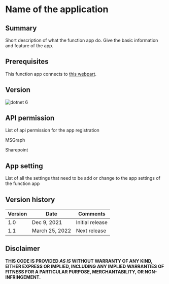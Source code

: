 # Name of the application

## Summary

Short description of what the function app do. Give the basic information and feature of the app. 

## Prerequisites

This function app connects to [this webpart](https://github.com/gcxchange-gcechange).

## Version 

![dotnet 6](https://img.shields.io/badge/net6.0-blue.svg)

## API permission
List of api permission for the app registration

MSGraph

Sharepoint

## App setting
List of all the settings that need to be add or change to the app settings of the function app

## Version history

Version|Date|Comments
-------|----|--------
1.0|Dec 9, 2021|Initial release
1.1|March 25, 2022|Next release

## Disclaimer

**THIS CODE IS PROVIDED *AS IS* WITHOUT WARRANTY OF ANY KIND, EITHER EXPRESS OR IMPLIED, INCLUDING ANY IMPLIED WARRANTIES OF FITNESS FOR A PARTICULAR PURPOSE, MERCHANTABILITY, OR NON-INFRINGEMENT.**
